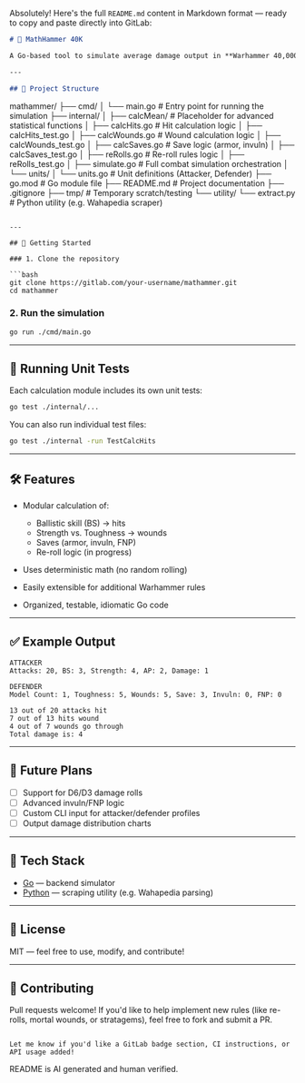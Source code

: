 Absolutely! Here's the full `README.md` content in Markdown format — ready to copy and paste directly into GitLab:

```markdown
# 🧮 MathHammer 40K

A Go-based tool to simulate average damage output in **Warhammer 40,000**. This tool helps players evaluate the statistical effectiveness of units and weapons by modeling core mechanics like **hit rolls, wound rolls, saving throws**, and **damage calculations**.

---

## 📁 Project Structure

```

mathammer/
├── cmd/
│   └── main.go                    # Entry point for running the simulation
├── internal/
│   ├── calcMean/                  # Placeholder for advanced statistical functions
│   ├── calcHits.go                # Hit calculation logic
│   ├── calcHits\_test.go
│   ├── calcWounds.go              # Wound calculation logic
│   ├── calcWounds\_test.go
│   ├── calcSaves.go               # Save logic (armor, invuln)
│   ├── calcSaves\_test.go
│   ├── reRolls.go                 # Re-roll rules logic
│   ├── reRolls\_test.go
│   ├── simulate.go                # Full combat simulation orchestration
│   └── units/
│       └── units.go               # Unit definitions (Attacker, Defender)
├── go.mod                         # Go module file
├── README.md                      # Project documentation
├── .gitignore
├── tmp/                           # Temporary scratch/testing
└── utility/
└── extract.py                 # Python utility (e.g. Wahapedia scraper)

````

---

## 🚀 Getting Started

### 1. Clone the repository

```bash
git clone https://gitlab.com/your-username/mathammer.git
cd mathammer
````

### 2. Run the simulation

```bash
go run ./cmd/main.go
```

---

## 🧪 Running Unit Tests

Each calculation module includes its own unit tests:

```bash
go test ./internal/...
```

You can also run individual test files:

```bash
go test ./internal -run TestCalcHits
```

---

## 🛠 Features

* Modular calculation of:

  * Ballistic skill (BS) → hits
  * Strength vs. Toughness → wounds
  * Saves (armor, invuln, FNP)
  * Re-roll logic (in progress)
* Uses deterministic math (no random rolling)
* Easily extensible for additional Warhammer rules
* Organized, testable, idiomatic Go code

---

## ✅ Example Output

```
ATTACKER
Attacks: 20, BS: 3, Strength: 4, AP: 2, Damage: 1

DEFENDER
Model Count: 1, Toughness: 5, Wounds: 5, Save: 3, Invuln: 0, FNP: 0

13 out of 20 attacks hit
7 out of 13 hits wound
4 out of 7 wounds go through
Total damage is: 4
```

---

## 🔮 Future Plans

* [ ] Support for D6/D3 damage rolls
* [ ] Advanced invuln/FNP logic
* [ ] Custom CLI input for attacker/defender profiles
* [ ] Output damage distribution charts

---

## 📌 Tech Stack

* [Go](https://golang.org/) — backend simulator
* [Python](https://www.python.org/) — scraping utility (e.g. Wahapedia parsing)

---

## 📄 License

MIT — feel free to use, modify, and contribute!

---

## 🤝 Contributing

Pull requests welcome! If you'd like to help implement new rules (like re-rolls, mortal wounds, or stratagems), feel free to fork and submit a PR.

```

Let me know if you'd like a GitLab badge section, CI instructions, or API usage added!
```

README is AI generated and human verified.